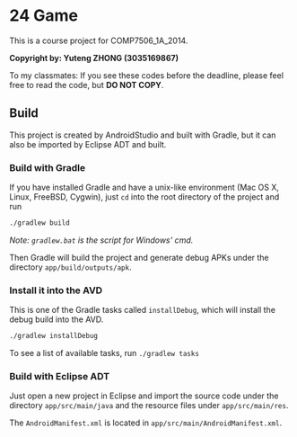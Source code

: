 # 24 Game

This is a course project for COMP7506_1A_2014.

**Copyright by: Yuteng ZHONG (3035169867)**

To my classmates: If you see these codes before the deadline, please feel free to read the code,
but **DO NOT COPY**.

## Build

This project is created by AndroidStudio and built with Gradle, but it can also be imported by Eclipse ADT and built.

### Build with Gradle

If you have installed Gradle and have a unix-like environment (Mac OS X, Linux, FreeBSD, Cygwin), just `cd` into the root directory of the project and run

```sh
./gradlew build
```

*Note: `gradlew.bat` is the script for Windows' cmd.*

Then Gradle will build the project and generate debug APKs under the directory `app/build/outputs/apk`.

### Install it into the AVD

This is one of the Gradle tasks called `installDebug`, which will install the debug build into the AVD.

```sh
./gradlew installDebug
```

To see a list of available tasks, run `./gradlew tasks`

### Build with Eclipse ADT

Just open a new project in Eclipse and import the source code under the directory `app/src/main/java` and the resource files under `app/src/main/res`.

The `AndroidManifest.xml` is located in `app/src/main/AndroidManifest.xml`.

